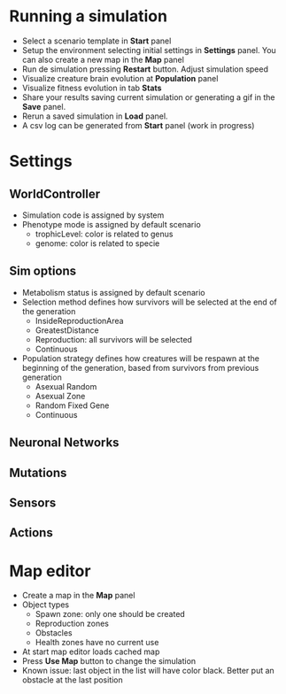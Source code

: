 # Running a simulation

- Select a scenario template in **Start** panel
- Setup the environment selecting initial settings in **Settings** panel. You can also create a new map in the **Map** panel
- Run de simulation pressing **Restart** button. Adjust simulation speed
- Visualize creature brain evolution at **Population** panel
- Visualize fitness evolution in tab **Stats**
- Share your results saving current simulation or generating a gif in the **Save** panel. 
- Rerun a saved simulation in **Load** panel.
- A csv log can be generated from **Start** panel (work in progress)


# Settings

## WorldController
- Simulation code is assigned by system
- Phenotype mode is assigned by default scenario
    - trophicLevel: color is related to genus
    - genome: color is related to specie


## Sim options
- Metabolism status is assigned by default scenario
- Selection method defines how survivors will be selected at the end of the generation
    - InsideReproductionArea
    - GreatestDistance
    - Reproduction: all survivors will be selected
    - Continuous
- Population strategy defines how creatures will be respawn at the beginning of the generation, based from survivors from previous generation
    - Asexual Random
    - Asexual Zone
    - Random Fixed Gene
    - Continuous

## Neuronal Networks

## Mutations

## Sensors

## Actions


# Map editor
- Create a map in the **Map** panel 
- Object types
    - Spawn zone: only one should be created
    - Reproduction zones
    - Obstacles
    - Health zones have no current use
- At start map editor loads cached map
- Press **Use Map** button to change the simulation
- Known issue: last object in the list will have color black. Better put an obstacle at the last position
